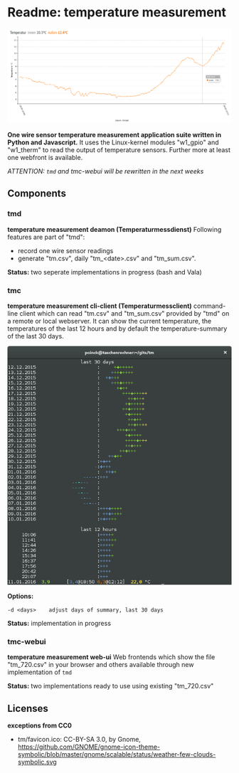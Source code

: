 # Readme: temperature measurement

![Eclipse 2015](/150320eclipse.png)

**One wire sensor temperature measurement application suite written in Python and Javascript.**
It uses the Linux-kernel modules "w1_gpio" and "w1_therm" to read the output of temperature sensors. Further more at least one webfront is available.

*ATTENTION: `tmd` and tmc-webui will be rewritten in the next weeks*

## Components

### tmd
**temperature measurement deamon (Temperaturmessdienst)**
Following features are part of "tmd":
 - record one wire sensor readings
 - generate "tm.csv", daily "tm\_\<date\>.csv" and "tm\_sum.csv".

**Status:** two seperate implementations in progress (bash and Vala)

### tmc
**temperature measurement cli-client (Temperaturmessclient)**
command-line client which can read "tm.csv" and "tm_sum.csv" provided by "tmd" on a remote or local webserver. It can show the current temperature, the temperatures of the last 12 hours and by default the temperature-summary of the last 30 days.

![tmc](/tmc.png)

**Options:**
```
-d <days>    adjust days of summary, last 30 days
```

**Status:** implementation in progress

### tmc-webui
**temperature measurement web-ui**
Web frontends which show the file "tm_720.csv" in your browser and others available through new implementation of `tmd`

**Status:** two implementations ready to use using existing "tm_720.csv"


## Licenses
**exceptions from CC0**
- tm/favicon.ico: CC-BY-SA 3.0, by Gnome, https://github.com/GNOME/gnome-icon-theme-symbolic/blob/master/gnome/scalable/status/weather-few-clouds-symbolic.svg

